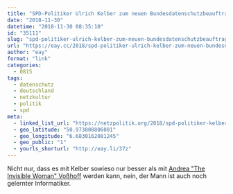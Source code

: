 ```yaml
---
title: "SPD-Politiker Ulrich Kelber zum neuen Bundes­datenschutz­beauftragten gewählt"
date: "2018-11-30"
datetime: "2018-11-30 08:35:10"
id: "35111"
slug: "spd-politiker-ulrich-kelber-zum-neuen-bundesdatenschutzbeauftragten-gewaehlt"
url: "https://eay.cc/2018/spd-politiker-ulrich-kelber-zum-neuen-bundesdatenschutzbeauftragten-gewaehlt/"
author: "eay"
format: "link"
categories:
  - 0815
tags:
  - datenschutz
  - deutschland
  - netzkultur
  - politik
  - spd
meta:
  - linked_list_url: "https://netzpolitik.org/2018/spd-politiker-kelber-zum-neuen-bundesdatenschutzbeauftragten-gewaehlt/"
  - geo_latitude: "50.973808806001"
  - geo_longitude: "6.6830162081245"
  - geo_public: "1"
  - yourls_shorturl: "http://eay.li/37z"
---
```


Nicht nur, dass es mit Kelber sowieso nur besser als mit [Andrea "The Invisible Woman" Voßhoff](https://eay.cc/?s=Andrea+Vo%C3%9Fhoff) werden kann, nein, der Mann ist auch noch gelernter Informatiker.
